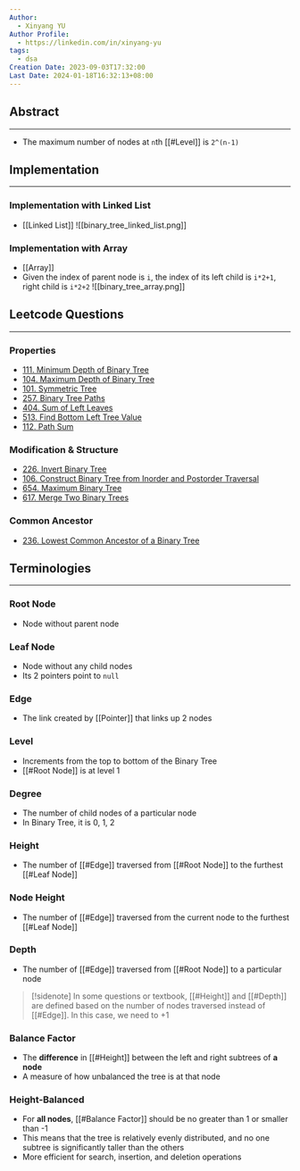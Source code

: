 ```yaml
---
Author:
  - Xinyang YU
Author Profile:
  - https://linkedin.com/in/xinyang-yu
tags:
  - dsa
Creation Date: 2023-09-03T17:32:00
Last Date: 2024-01-18T16:32:13+08:00
---
```

## Abstract
---
- The maximum number of nodes at ``n``th [[#Level]] is `2^(n-1)`


## Implementation
---
### Implementation with Linked List
- [[Linked List]]
![[binary_tree_linked_list.png]]

### Implementation with Array
- [[Array]]
- Given the index of parent node is ``i``, the index of its left child is ``i*2+1``, right child is ``i*2+2``
![[binary_tree_array.png]]



## Leetcode Questions
---
### Properties 
- [111. Minimum Depth of Binary Tree](https://leetcode.cn/problems/minimum-depth-of-binary-tree/)
- [104. Maximum Depth of Binary Tree](https://leetcode.cn/problems/maximum-depth-of-binary-tree/)
- [101. Symmetric Tree](https://leetcode.cn/problems/symmetric-tree/)
- [257. Binary Tree Paths](https://leetcode.cn/problems/binary-tree-paths/)
- [404. Sum of Left Leaves](https://leetcode.cn/problems/sum-of-left-leaves/)
- [513. Find Bottom Left Tree Value](https://leetcode.cn/problems/find-bottom-left-tree-value/description/)
- [112. Path Sum](https://leetcode.cn/problems/path-sum/)
### Modification & Structure
- [226. Invert Binary Tree](https://leetcode.cn/problems/invert-binary-tree/)
- [106. Construct Binary Tree from Inorder and Postorder Traversal](https://leetcode.cn/problems/construct-binary-tree-from-inorder-and-postorder-traversal/description/)
- [654. Maximum Binary Tree](https://leetcode.cn/problems/maximum-binary-tree/description/)
- [617. Merge Two Binary Trees](https://leetcode.cn/problems/merge-two-binary-trees/)
### Common Ancestor
- [236. Lowest Common Ancestor of a Binary Tree](https://leetcode.cn/problems/lowest-common-ancestor-of-a-binary-tree/) 


## Terminologies
---
### Root Node
- Node without parent node
### Leaf Node
- Node without any child nodes
- Its 2 pointers point to ``null``
### Edge
- The link created by [[Pointer]] that links up 2 nodes
### Level
- Increments from the top to bottom of the Binary Tree
- [[#Root Node]] is at level 1
### Degree
- The number of child nodes of a particular node
- In Binary Tree, it is 0, 1, 2
### Height
- The number of [[#Edge]] traversed from [[#Root Node]] to the furthest [[#Leaf Node]]
### Node Height
- The number of [[#Edge]] traversed from the current node to the furthest [[#Leaf Node]]
### Depth
- The number of [[#Edge]] traversed from [[#Root Node]] to a particular node

> [!sidenote]
> In some questions or textbook, [[#Height]] and [[#Depth]] are defined based on the number of nodes traversed instead of [[#Edge]]. In this case, we need to +1

### Balance Factor
- The **difference** in [[#Height]] between the left and right subtrees of **a node**
- A measure of how unbalanced the tree is at that node
### Height-Balanced
- For **all nodes**, [[#Balance Factor]] should be no greater than 1 or smaller than -1
- This means that the tree is relatively evenly distributed, and no one subtree is significantly taller than the others
- More efficient for search, insertion, and deletion operations